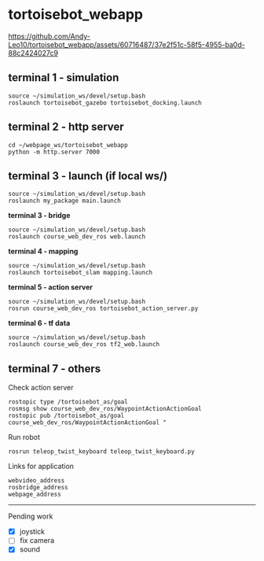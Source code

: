 # tortoisebot_webapp


https://github.com/Andy-Leo10/tortoisebot_webapp/assets/60716487/37e2f51c-58f5-4955-ba0d-88c2424027c9


## terminal 1 - simulation

    source ~/simulation_ws/devel/setup.bash
    roslaunch tortoisebot_gazebo tortoisebot_docking.launch

## terminal 2 - http server

    cd ~/webpage_ws/tortoisebot_webapp
    python -m http.server 7000

## terminal 3 - launch (if local ws/)
    source ~/simulation_ws/devel/setup.bash
    roslaunch my_package main.launch

**terminal 3 - bridge**

    source ~/simulation_ws/devel/setup.bash
    roslaunch course_web_dev_ros web.launch

**terminal 4 - mapping**

    source ~/simulation_ws/devel/setup.bash
    roslaunch tortoisebot_slam mapping.launch

**terminal 5 - action server**

    source ~/simulation_ws/devel/setup.bash
    rosrun course_web_dev_ros tortoisebot_action_server.py

**terminal 6 - tf data**

    source ~/simulation_ws/devel/setup.bash
    roslaunch course_web_dev_ros tf2_web.launch

## terminal 7 - others

Check action server

    rostopic type /tortoisebot_as/goal
    rosmsg show course_web_dev_ros/WaypointActionActionGoal
    rostopic pub /tortoisebot_as/goal course_web_dev_ros/WaypointActionActionGoal "

Run robot

    rosrun teleop_twist_keyboard teleop_twist_keyboard.py

Links for application

    webvideo_address
    rosbridge_address
    webpage_address

---
Pending work
- [x] joystick
- [ ] fix camera
- [x] sound
